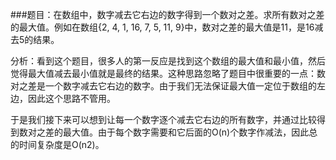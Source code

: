 ###题目：在数组中，数字减去它右边的数字得到一个数对之差。求所有数对之差的最大值。例如在数组{2, 4, 1, 16, 7, 5, 11, 9}中，数对之差的最大值是11，是16减去5的结果。

分析：看到这个题目，很多人的第一反应是找到这个数组的最大值和最小值，然后觉得最大值减去最小值就是最终的结果。这种思路忽略了题目中很重要的一点：数对之差是一个数字减去它右边的数字。由于我们无法保证最大值一定位于数组的左边，因此这个思路不管用。

于是我们接下来可以想到让每一个数字逐个减去它右边的所有数字，并通过比较得到数对之差的最大值。由于每个数字需要和它后面的O(n)个数字作减法，因此总的时间复杂度是O(n2)。